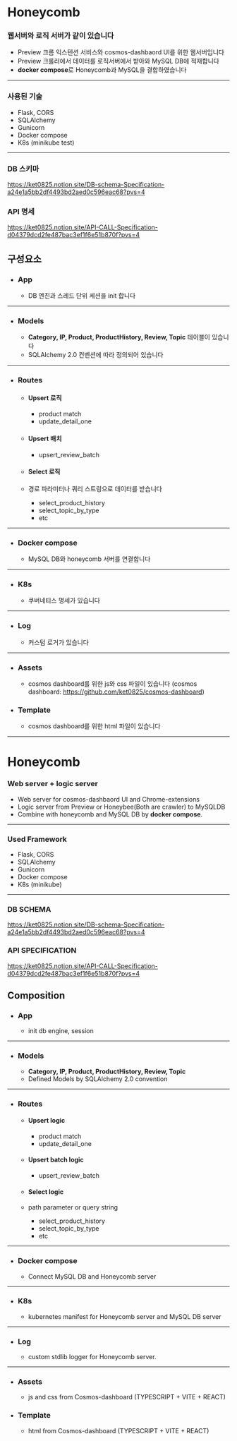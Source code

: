 # Honeycomb
### 웹서버와 로직 서버가 같이 있습니다
- Preview 크롬 익스텐션 서비스와 cosmos-dashbaord UI를 위한 웹서버입니다
- Preview 크롤러에서 데이터를 로직서버에서 받아와 MySQL DB에 적재합니다
- **docker compose**로 Honeycomb과 MySQL을 결합하였습니다
  
---------------

### 사용된 기술
- Flask, CORS
- SQLAlchemy
- Gunicorn
- Docker compose
- K8s (minikube test)

----------------------------

### DB 스키마
https://ket0825.notion.site/DB-schema-Specification-a24e1a5bb2df4493bd2aed0c596eac68?pvs=4

### API 명세
https://ket0825.notion.site/API-CALL-Specification-d04379dcd2fe487bac3ef1f6e51b870f?pvs=4

## 구성요소
- ### App
  - DB 엔진과 스레드 단위 세션을 init 합니다
------------------------------

- ### Models
  - **Category, IP, Product, ProductHistory, Review, Topic** 테이블이 있습니다
  - SQLAlchemy 2.0 컨벤션에 따라 정의되어 있습니다

------------------------------

- ### Routes
  - #### Upsert 로직
    - product match
    - update_detail_one
  - #### Upsert 배치
    - upsert_review_batch
  
  - #### Select 로직
  - 경로 파라미터나 쿼리 스트링으로 데이터를 받습니다
    - select_product_history
    - select_topic_by_type
    - etc

-------------------------------

- ### Docker compose
  - MySQL DB와 honeycomb 서버를 연결합니다

-------------------------------

- ### K8s  
  - 쿠버네티스 명세가 있습니다

-------------------------------

- ### Log
  - 커스텀 로거가 있습니다

-----------------------------
- ### Assets
  - cosmos dashboard를 위한 js와 css 파일이 있습니다 (cosmos dashboard: https://github.com/ket0825/cosmos-dashboard)

- ### Template
  - cosmos dashboard를 위한 html 파일이 있습니다
 
--------------------------------------

# Honeycomb
### Web server + logic server
- Web server for cosmos-dashbaord UI and Chrome-extensions
- Logic server from Preview or Honeybee(Both are crawler) to MySQLDB
- Combine with honeycomb and MySQL DB by **docker compose**.
---------------

### Used Framework
- Flask, CORS
- SQLAlchemy
- Gunicorn
- Docker compose
- K8s (minikube)

----------------------------

### DB SCHEMA
https://ket0825.notion.site/DB-schema-Specification-a24e1a5bb2df4493bd2aed0c596eac68?pvs=4

### API SPECIFICATION
https://ket0825.notion.site/API-CALL-Specification-d04379dcd2fe487bac3ef1f6e51b870f?pvs=4

## Composition
- ### App
  - init db engine, session
------------------------------

- ### Models
  - **Category, IP, Product, ProductHistory, Review, Topic**
  - Defined Models by SQLAlchemy 2.0 convention

------------------------------

- ### Routes
  - #### Upsert logic
    - product match
    - update_detail_one
  - #### Upsert batch logic
    - upsert_review_batch
  
  - #### Select logic
  - path parameter or query string
    - select_product_history
    - select_topic_by_type
    - etc

-------------------------------

- ### Docker compose
  - Connect MySQL DB and Honeycomb server

-------------------------------

- ### K8s
  - kubernetes manifest for Honeycomb server and MySQL DB server

-------------------------------

- ### Log
  - custom stdlib logger for Honeycomb server.

-----------------------------
- ### Assets
  - js and css from Cosmos-dashboard (TYPESCRIPT + VITE + REACT)

- ### Template
  - html from Cosmos-dashboard (TYPESCRIPT + VITE + REACT)

